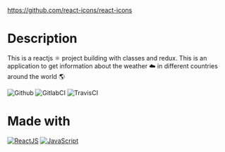 https://github.com/react-icons/react-icons

# Description
This is a reactjs ⚛️ project building with classes and redux. This is an application to get information about the weather ☁️ in different countries around the world 🌎

![Github](https://github.com/zearkiatos/reactjs-weather-with-classes-app/actions/workflows/action.yml/badge.svg)
![GitlabCI](https://gitlab.com/caprilespe/reactjs-weather-with-classes-app/badges/develop/pipeline.svg)
![TravisCI](https://api.travis-ci.com/zearkiatos/reactjs-weather-with-classes-app.svg?branch=develop)

# Made with
[![ReactJS](https://img.shields.io/badge/react-61dafb?style=for-the-badge&logo=react&logoColor=white&labelColor=000000)]()
[![JavaScript](https://img.shields.io/badge/javascript-ead547?style=for-the-badge&logo=javascript&logoColor=white&labelColor=000000)]()